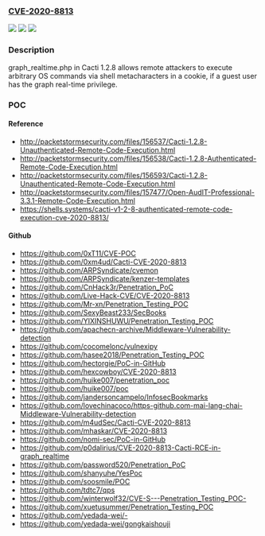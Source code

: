 ### [CVE-2020-8813](https://cve.mitre.org/cgi-bin/cvename.cgi?name=CVE-2020-8813)
![](https://img.shields.io/static/v1?label=Product&message=n%2Fa&color=blue)
![](https://img.shields.io/static/v1?label=Version&message=n%2Fa&color=blue)
![](https://img.shields.io/static/v1?label=Vulnerability&message=n%2Fa&color=brighgreen)

### Description

graph_realtime.php in Cacti 1.2.8 allows remote attackers to execute arbitrary OS commands via shell metacharacters in a cookie, if a guest user has the graph real-time privilege.

### POC

#### Reference
- http://packetstormsecurity.com/files/156537/Cacti-1.2.8-Unauthenticated-Remote-Code-Execution.html
- http://packetstormsecurity.com/files/156538/Cacti-1.2.8-Authenticated-Remote-Code-Execution.html
- http://packetstormsecurity.com/files/156593/Cacti-1.2.8-Unauthenticated-Remote-Code-Execution.html
- http://packetstormsecurity.com/files/157477/Open-AudIT-Professional-3.3.1-Remote-Code-Execution.html
- https://shells.systems/cacti-v1-2-8-authenticated-remote-code-execution-cve-2020-8813/

#### Github
- https://github.com/0xT11/CVE-POC
- https://github.com/0xm4ud/Cacti-CVE-2020-8813
- https://github.com/ARPSyndicate/cvemon
- https://github.com/ARPSyndicate/kenzer-templates
- https://github.com/CnHack3r/Penetration_PoC
- https://github.com/Live-Hack-CVE/CVE-2020-8813
- https://github.com/Mr-xn/Penetration_Testing_POC
- https://github.com/SexyBeast233/SecBooks
- https://github.com/YIXINSHUWU/Penetration_Testing_POC
- https://github.com/apachecn-archive/Middleware-Vulnerability-detection
- https://github.com/cocomelonc/vulnexipy
- https://github.com/hasee2018/Penetration_Testing_POC
- https://github.com/hectorgie/PoC-in-GitHub
- https://github.com/hexcowboy/CVE-2020-8813
- https://github.com/huike007/penetration_poc
- https://github.com/huike007/poc
- https://github.com/jandersoncampelo/InfosecBookmarks
- https://github.com/lovechinacoco/https-github.com-mai-lang-chai-Middleware-Vulnerability-detection
- https://github.com/m4udSec/Cacti-CVE-2020-8813
- https://github.com/mhaskar/CVE-2020-8813
- https://github.com/nomi-sec/PoC-in-GitHub
- https://github.com/p0dalirius/CVE-2020-8813-Cacti-RCE-in-graph_realtime
- https://github.com/password520/Penetration_PoC
- https://github.com/shanyuhe/YesPoc
- https://github.com/soosmile/POC
- https://github.com/tdtc7/qps
- https://github.com/winterwolf32/CVE-S---Penetration_Testing_POC-
- https://github.com/xuetusummer/Penetration_Testing_POC
- https://github.com/yedada-wei/-
- https://github.com/yedada-wei/gongkaishouji

